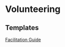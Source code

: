 # Volunteering 


## Templates 
[Facilitation Guide](https://github.com/ukgovdatascience/community-playbook/blob/main/templates/facilitation.md) 

